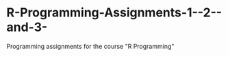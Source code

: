 R-Programming-Assignments-1--2--and-3-
======================================

Programming assignments for the course "R Programming"
